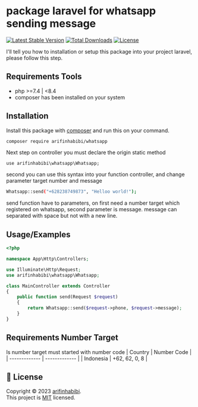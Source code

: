 
# package laravel for whatsapp sending message

[![Latest Stable Version](http://poser.pugx.org/arifinhabibi/whatsapp/v/stable.svg)](https://packagist.org/packages/arifinhabibi/whatsapp) [![Total Downloads](http://poser.pugx.org/arifinhabibi/whatsapp/downloads)](https://packagist.org/packages/arifinhabibi/whatsapp) [![License](https://poser.pugx.org/arifinhabibi/whatsapp/license)](https://packagist.org/packages/arifinhabibi/whatsapp)

I'll tell you how to installation or setup this package into your project laravel, please follow this step.

## Requirements Tools

- php >=7.4 | <8.4
- composer has been installed on your system

## Installation

Install this package with [composer](https://getcomposer.org/) and run this on your command.

```bash
composer require arifinhabibi/whatsapp
```
    
Next step on controller you must declare the origin static method 

```base
use arifinhabibi\whatsapp\Whatsapp;
````

second you can use this syntax into your function controller, and change parameter target number and message
```bash
Whatsapp::send("+628238749873", "Helloo world!");
```
send function have to parameters, on first need a number target which registered on whatsapp, second parameter is message. message can separated with space but not with a new line.


## Usage/Examples

```php
<?php

namespace App\Http\Controllers;

use Illuminate\Http\Request;
use arifinhabibi\whatsapp\Whatsapp;

class MainController extends Controller
{
    public function send(Request $request)
    {
        return Whatsapp::send($request->phone, $request->message);
    }
}
```

## Requirements Number Target
Is number target must started with number code
| Country  | Number Code |
| ------------- | ------------- |
| Indonesia  |  +62, 62, 0, 8  |

## 📝 License

Copyright © 2023 [arifinhabibi](https://github.com/arifinhabibi). <br />
This project is [MIT](https://github.com/arifinhabibi/whatsapp/blob/main/LICENSE) licensed.
